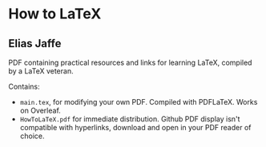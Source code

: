 # How to LaTeX
## Elias Jaffe

PDF containing practical resources and links for learning LaTeX, compiled by a LaTeX veteran.

Contains:
* `main.tex`, for modifying your own PDF. Compiled with PDFLaTeX. Works on Overleaf.
* `HowToLaTeX.pdf` for immediate distribution. Github PDF display isn't compatible with hyperlinks, download and open in your PDF reader of choice.
